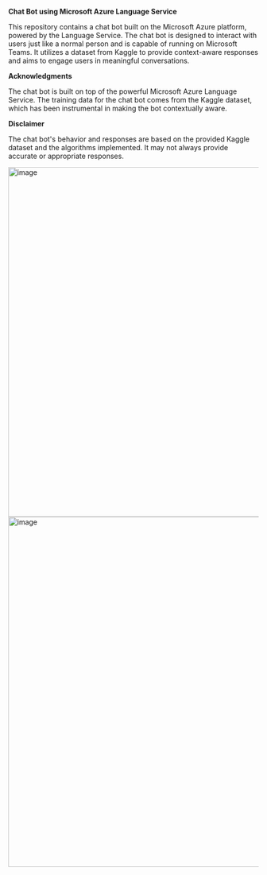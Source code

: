 **Chat Bot using Microsoft Azure Language Service**

This repository contains a chat bot built on the Microsoft Azure platform, powered by the Language Service. The chat bot is designed to interact with users just like a normal person and is capable of running on Microsoft Teams. It utilizes a dataset from Kaggle to provide context-aware responses and aims to engage users in meaningful conversations.

**Acknowledgments**

The chat bot is built on top of the powerful Microsoft Azure Language Service.
The training data for the chat bot comes from the Kaggle dataset, which has been instrumental in making the bot contextually aware.

**Disclaimer**

The chat bot's behavior and responses are based on the provided Kaggle dataset and the algorithms implemented. It may not always provide accurate or appropriate responses.

<img width="704" alt="image" src="https://github.com/Akshat-1729/Chatbot-Using-Azure/assets/98538556/ccc8b6a4-a90c-4686-b7b5-8dbf091f1c15">
<img width="705" alt="image" src="https://github.com/Akshat-1729/Chatbot-Using-Azure/assets/98538556/62385c06-3607-4ac0-bf2b-053b18efa9d9">

